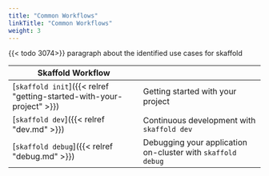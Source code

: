 ```yaml
---
title: "Common Workflows"
linkTitle: "Common Workflows"
weight: 3
---
```


{{< todo 3074>}} paragraph about the identified use cases for skaffold

| Skaffold Workflow | |
|----------|---|
| [`skaffold init`]({{< relref "getting-started-with-your-project" >}}) | Getting started with your project|
| [`skaffold dev`]({{< relref "dev.md" >}}) | Continuous development with `skaffold dev` |
| [`skaffold debug`]({{< relref "debug.md" >}}) | Debugging your application on-cluster with `skaffold debug` |
